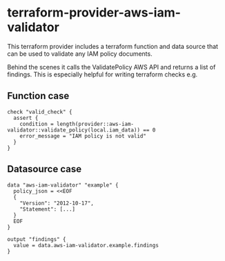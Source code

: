 # terraform-provider-aws-iam-validator
This terraform provider includes a terraform function and data source that can be used to validate any IAM policy documents.

Behind the scenes it calls the ValidatePolicy AWS API and returns a list of findings. This is especially
helpful for writing terraform checks e.g.

## Function case

```
check "valid_check" {
  assert {
    condition = length(provider::aws-iam-validator::validate_policy(local.iam_data)) == 0
    error_message = "IAM policy is not valid"
  }
}
```

## Datasource case

```
data "aws-iam-validator" "example" {
  policy_json = <<EOF
  {
    "Version": "2012-10-17",
    "Statement": [...]
  }
  EOF
}

output "findings" {
  value = data.aws-iam-validator.example.findings
}
```